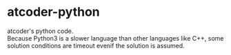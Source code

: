 # atcoder-python

atcoder's python code.  
Because Python3 is a slower language than other languages like C++, some solution conditions are timeout evenif the solution is assumed.
